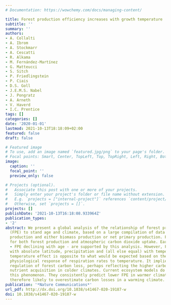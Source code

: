 ```yaml
---
# Documentation: https://wowchemy.com/docs/managing-content/

title: Forest production efficiency increases with growth temperature
subtitle: ''
summary: ''
authors:
- A. Collalti
- A. Ibrom
- A. Stockmarr
- A. Cescatti
- R. Alkama
- M. Fernández-Martínez
- G. Matteucci
- S. Sitch
- P. Friedlingstein
- P. Ciais
- D.S. Goll
- J.E.M.S. Nabel
- J. Pongratz
- A. Arneth
- V. Haverd
- I.C. Prentice
tags: []
categories: []
date: '2020-01-01'
lastmod: 2021-10-13T18:18:09+02:00
featured: false
draft: false

# Featured image
# To use, add an image named `featured.jpg/png` to your page's folder.
# Focal points: Smart, Center, TopLeft, Top, TopRight, Left, Right, BottomLeft, Bottom, BottomRight.
image:
  caption: ''
  focal_point: ''
  preview_only: false

# Projects (optional).
#   Associate this post with one or more of your projects.
#   Simply enter your project's folder or file name without extension.
#   E.g. `projects = ["internal-project"]` references `content/project/deep-learning/index.md`.
#   Otherwise, set `projects = []`.
projects: []
publishDate: '2021-10-13T16:18:08.933964Z'
publication_types:
- '2'
abstract: We present a global analysis of the relationship of forest production efficiency
  (FPE) to stand age and climate, based on a large compilation of data on gross primary
  production and either biomass production or net primary production. FPE is important
  for both forest production and atmospheric carbon dioxide uptake. Earlier findings
  - FPE declining with age - are supported by this analysis. However, FPE also increases
  with absolute latitude, precipitation and (all else equal) with temperature. The
  temperature effect is opposite to what would be expected based on the short-term
  physiological response of respiration rates to temperature. It implies top-down
  regulation of forest carbon loss, perhaps reflecting the higher carbon costs of
  nutrient acquisition in colder climates. Current ecosystem models do not reproduce
  this phenomenon. They consistently predict lower FPE in warmer climates, and are
  therefore likely to overestimate carbon losses in a warming climate.
publication: '*Nature Communications*'
url_pdf: http://dx.doi.org/10.1038/s41467-020-19187-w
doi: 10.1038/s41467-020-19187-w
---
```

